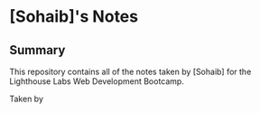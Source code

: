 # [Sohaib]'s Notes

## Summary 

This repository contains all of the notes taken by [Sohaib] for the Lighthouse Labs Web Development Bootcamp.


Taken by 

